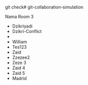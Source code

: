 git check# git-collaboration-simulation

Nama Room 3
- Dzikriyadi
- Dzikri-Conflict
- 
- William
- Tes123
- Zaid
- Zzezee2
- Zeze 3
- Zaid 4
- Zaid 5
- Madrid

